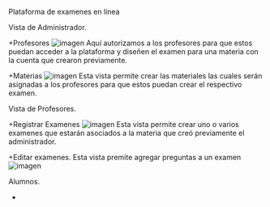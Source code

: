 Plataforma de examenes en línea

Vista de Administrador.

+Profesores
![imagen](https://user-images.githubusercontent.com/42782811/155939859-e5941522-f84d-4bf4-add8-67d1e304266d.png)
Aquí autorizamos a los profesores para que estos puedan acceder a la plataforma y diseñen el examen para una materia con la cuenta que crearon previamente.


+Materias
![imagen](https://user-images.githubusercontent.com/42782811/155939811-c459ac7e-caad-4b62-a5cd-1f20c4f29adb.png)
Esta vista permite crear las materiales las cuales serán asignadas a los profesores para que estos puedan crear el respectivo examen.

Vista de Profesores.

+Registrar Examenes
![imagen](https://user-images.githubusercontent.com/42782811/155940747-30f7f356-86b4-4623-bfcf-c01a2bfa4075.png)
Esta vista permite crear uno o varios examenes que estarán asociados a la materia que creó previamente el administrador.

+Editar examenes.
Esta vista premite agregar preguntas a un examen
![imagen](https://user-images.githubusercontent.com/42782811/155941401-1c6ca2e8-476b-478e-a49e-9ae1aadef92f.png)

Alumnos.

+

